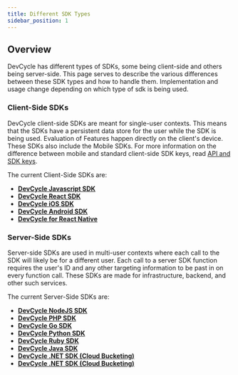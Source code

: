```yaml
---
title: Different SDK Types
sidebar_position: 1
---
```


## Overview

DevCycle has different types of SDKs, some being client-side and others being server-side. This page serves to describe the various differences between these SDK types and how to handle them. Implementation and usage change depending on which type of sdk is being used.


### Client-Side SDKs

DevCycle client-side SDKs are meant for single-user contexts. This means that the SDKs have a persistent data store for the user while the SDK is being used. Evaluation of Features happen directly on the client's device. These SDKs also include the Mobile SDKs. For more information on the difference between mobile and standard client-side SDK keys, read [API and SDK keys](/docs/home/feature-management/organizing-your-flags-and-variables/api-and-sdk-keys).

The current Client-Side SDKs are:

* **[DevCycle Javascript SDK](/docs/sdk/client-side-sdks/javascript)**
* **[DevCycle React SDK](/docs/sdk/client-side-sdks/react)**
* **[DevCycle iOS SDK](/docs/sdk/client-side-sdks/ios)**
* **[DevCycle Android SDK](/docs/sdk/client-side-sdks/android)**
* **[DevCycle for React Native](/docs/sdk/client-side-sdks/react-native)**


### Server-Side SDKs

Server-side SDKs are used in multi-user contexts where each call to the SDK will likely be for a different user. Each call to a server SDK function requires the user's ID and any other targeting information to be past in on every function call. These SDKs are made for infrastructure, backend, and other such services.  

The current Server-Side SDKs are:

* **[DevCycle NodeJS SDK](/docs/sdk/server-side-sdks/node)**
* **[DevCycle PHP SDK](/docs/sdk/server-side-sdks/php)**
* **[DevCycle Go SDK](/docs/sdk/server-side-sdks/go)**
* **[DevCycle Python SDK](/docs/sdk/server-side-sdks/python)**
* **[DevCycle Ruby SDK](/docs/sdk/server-side-sdks/ruby)**
* **[DevCycle Java SDK](/docs/sdk/server-side-sdks/java)**
* **[DevCycle .NET SDK (Cloud Bucketing)](/docs/sdk/server-side-sdks/dotnet-cloud)**
* **[DevCycle .NET SDK (Cloud Bucketing)](/docs/sdk/server-side-sdks/dotnet-local)**
